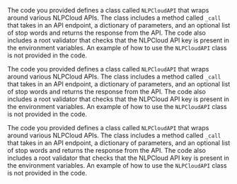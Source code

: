 The code you provided defines a class called `NLPCloudAPI` that wraps around various NLPCloud APIs. The class includes a method called `_call` that takes in an API endpoint, a dictionary of parameters, and an optional list of stop words and returns the response from the API. The code also includes a root validator that checks that the NLPCloud API key is present in the environment variables. An example of how to use the `NLPCloudAPI` class is not provided in the code.

The code you provided defines a class called `NLPCloudAPI` that wraps around various NLPCloud APIs. The class includes a method called `_call` that takes in an API endpoint, a dictionary of parameters, and an optional list of stop words and returns the response from the API. The code also includes a root validator that checks that the NLPCloud API key is present in the environment variables. An example of how to use the `NLPCloudAPI` class is not provided in the code.

The code you provided defines a class called `NLPCloudAPI` that wraps around various NLPCloud APIs. The class includes a method called `_call` that takes in an API endpoint, a dictionary of parameters, and an optional list of stop words and returns the response from the API. The code also includes a root validator that checks that the NLPCloud API key is present in the environment variables. An example of how to use the `NLPCloudAPI` class is not provided in the code.

